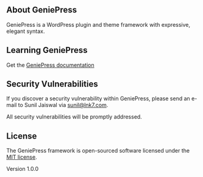 ## About GeniePress

GeniePress is a WordPress plugin and theme framework with expressive, elegant 
syntax.

## Learning GeniePress

Get the [GeniePress documentation](https://geneipress.org) 

## Security Vulnerabilities

If you discover a security vulnerability within GeniePress, please send an 
e-mail to Sunil Jaiswal via [sunil@lnk7.com](mailto:sunil@lnk7.com). 

All security vulnerabilities will be promptly addressed.

## License

The GeniePress framework is open-sourced software licensed under the [MIT 
license](https://opensource.org/licenses/MIT).

Version 1.0.0

